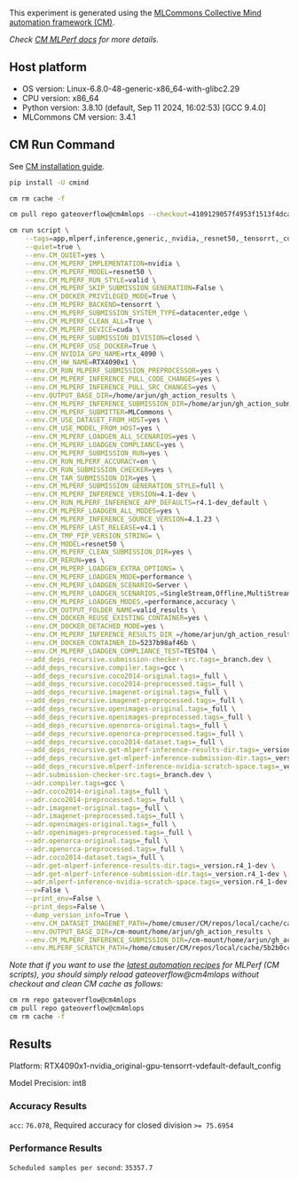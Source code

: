 This experiment is generated using the [MLCommons Collective Mind automation framework (CM)](https://github.com/mlcommons/cm4mlops).

*Check [CM MLPerf docs](https://docs.mlcommons.org/inference) for more details.*

## Host platform

* OS version: Linux-6.8.0-48-generic-x86_64-with-glibc2.29
* CPU version: x86_64
* Python version: 3.8.10 (default, Sep 11 2024, 16:02:53) 
[GCC 9.4.0]
* MLCommons CM version: 3.4.1

## CM Run Command

See [CM installation guide](https://docs.mlcommons.org/inference/install/).

```bash
pip install -U cmind

cm rm cache -f

cm pull repo gateoverflow@cm4mlops --checkout=4109129057f4953f1513f4dcac8c60ceef79b728

cm run script \
	--tags=app,mlperf,inference,generic,_nvidia,_resnet50,_tensorrt,_cuda,_valid,_r4.1-dev_default,_server \
	--quiet=true \
	--env.CM_QUIET=yes \
	--env.CM_MLPERF_IMPLEMENTATION=nvidia \
	--env.CM_MLPERF_MODEL=resnet50 \
	--env.CM_MLPERF_RUN_STYLE=valid \
	--env.CM_MLPERF_SKIP_SUBMISSION_GENERATION=False \
	--env.CM_DOCKER_PRIVILEGED_MODE=True \
	--env.CM_MLPERF_BACKEND=tensorrt \
	--env.CM_MLPERF_SUBMISSION_SYSTEM_TYPE=datacenter,edge \
	--env.CM_MLPERF_CLEAN_ALL=True \
	--env.CM_MLPERF_DEVICE=cuda \
	--env.CM_MLPERF_SUBMISSION_DIVISION=closed \
	--env.CM_MLPERF_USE_DOCKER=True \
	--env.CM_NVIDIA_GPU_NAME=rtx_4090 \
	--env.CM_HW_NAME=RTX4090x1 \
	--env.CM_RUN_MLPERF_SUBMISSION_PREPROCESSOR=yes \
	--env.CM_MLPERF_INFERENCE_PULL_CODE_CHANGES=yes \
	--env.CM_MLPERF_INFERENCE_PULL_SRC_CHANGES=yes \
	--env.OUTPUT_BASE_DIR=/home/arjun/gh_action_results \
	--env.CM_MLPERF_INFERENCE_SUBMISSION_DIR=/home/arjun/gh_action_submissions \
	--env.CM_MLPERF_SUBMITTER=MLCommons \
	--env.CM_USE_DATASET_FROM_HOST=yes \
	--env.CM_USE_MODEL_FROM_HOST=yes \
	--env.CM_MLPERF_LOADGEN_ALL_SCENARIOS=yes \
	--env.CM_MLPERF_LOADGEN_COMPLIANCE=yes \
	--env.CM_MLPERF_SUBMISSION_RUN=yes \
	--env.CM_RUN_MLPERF_ACCURACY=on \
	--env.CM_RUN_SUBMISSION_CHECKER=yes \
	--env.CM_TAR_SUBMISSION_DIR=yes \
	--env.CM_MLPERF_SUBMISSION_GENERATION_STYLE=full \
	--env.CM_MLPERF_INFERENCE_VERSION=4.1-dev \
	--env.CM_RUN_MLPERF_INFERENCE_APP_DEFAULTS=r4.1-dev_default \
	--env.CM_MLPERF_LOADGEN_ALL_MODES=yes \
	--env.CM_MLPERF_INFERENCE_SOURCE_VERSION=4.1.23 \
	--env.CM_MLPERF_LAST_RELEASE=v4.1 \
	--env.CM_TMP_PIP_VERSION_STRING= \
	--env.CM_MODEL=resnet50 \
	--env.CM_MLPERF_CLEAN_SUBMISSION_DIR=yes \
	--env.CM_RERUN=yes \
	--env.CM_MLPERF_LOADGEN_EXTRA_OPTIONS= \
	--env.CM_MLPERF_LOADGEN_MODE=performance \
	--env.CM_MLPERF_LOADGEN_SCENARIO=Server \
	--env.CM_MLPERF_LOADGEN_SCENARIOS,=SingleStream,Offline,MultiStream,Server \
	--env.CM_MLPERF_LOADGEN_MODES,=performance,accuracy \
	--env.CM_OUTPUT_FOLDER_NAME=valid_results \
	--env.CM_DOCKER_REUSE_EXISTING_CONTAINER=yes \
	--env.CM_DOCKER_DETACHED_MODE=yes \
	--env.CM_MLPERF_INFERENCE_RESULTS_DIR_=/home/arjun/gh_action_results/valid_results \
	--env.CM_DOCKER_CONTAINER_ID=5237b98af46b \
	--env.CM_MLPERF_LOADGEN_COMPLIANCE_TEST=TEST04 \
	--add_deps_recursive.submission-checker-src.tags=_branch.dev \
	--add_deps_recursive.compiler.tags=gcc \
	--add_deps_recursive.coco2014-original.tags=_full \
	--add_deps_recursive.coco2014-preprocessed.tags=_full \
	--add_deps_recursive.imagenet-original.tags=_full \
	--add_deps_recursive.imagenet-preprocessed.tags=_full \
	--add_deps_recursive.openimages-original.tags=_full \
	--add_deps_recursive.openimages-preprocessed.tags=_full \
	--add_deps_recursive.openorca-original.tags=_full \
	--add_deps_recursive.openorca-preprocessed.tags=_full \
	--add_deps_recursive.coco2014-dataset.tags=_full \
	--add_deps_recursive.get-mlperf-inference-results-dir.tags=_version.r4_1-dev \
	--add_deps_recursive.get-mlperf-inference-submission-dir.tags=_version.r4_1-dev \
	--add_deps_recursive.mlperf-inference-nvidia-scratch-space.tags=_version.r4_1-dev \
	--adr.submission-checker-src.tags=_branch.dev \
	--adr.compiler.tags=gcc \
	--adr.coco2014-original.tags=_full \
	--adr.coco2014-preprocessed.tags=_full \
	--adr.imagenet-original.tags=_full \
	--adr.imagenet-preprocessed.tags=_full \
	--adr.openimages-original.tags=_full \
	--adr.openimages-preprocessed.tags=_full \
	--adr.openorca-original.tags=_full \
	--adr.openorca-preprocessed.tags=_full \
	--adr.coco2014-dataset.tags=_full \
	--adr.get-mlperf-inference-results-dir.tags=_version.r4_1-dev \
	--adr.get-mlperf-inference-submission-dir.tags=_version.r4_1-dev \
	--adr.mlperf-inference-nvidia-scratch-space.tags=_version.r4_1-dev \
	--v=False \
	--print_env=False \
	--print_deps=False \
	--dump_version_info=True \
	--env.CM_DATASET_IMAGENET_PATH=/home/cmuser/CM/repos/local/cache/ca6a4aaf13e34e0e/imagenet-2012-val \
	--env.OUTPUT_BASE_DIR=/cm-mount/home/arjun/gh_action_results \
	--env.CM_MLPERF_INFERENCE_SUBMISSION_DIR=/cm-mount/home/arjun/gh_action_submissions \
	--env.MLPERF_SCRATCH_PATH=/home/cmuser/CM/repos/local/cache/5b2b0cc913a4453a
```
*Note that if you want to use the [latest automation recipes](https://docs.mlcommons.org/inference) for MLPerf (CM scripts),
 you should simply reload gateoverflow@cm4mlops without checkout and clean CM cache as follows:*

```bash
cm rm repo gateoverflow@cm4mlops
cm pull repo gateoverflow@cm4mlops
cm rm cache -f

```

## Results

Platform: RTX4090x1-nvidia_original-gpu-tensorrt-vdefault-default_config

Model Precision: int8

### Accuracy Results 
`acc`: `76.078`, Required accuracy for closed division `>= 75.6954`

### Performance Results 
`Scheduled samples per second`: `35357.7`
